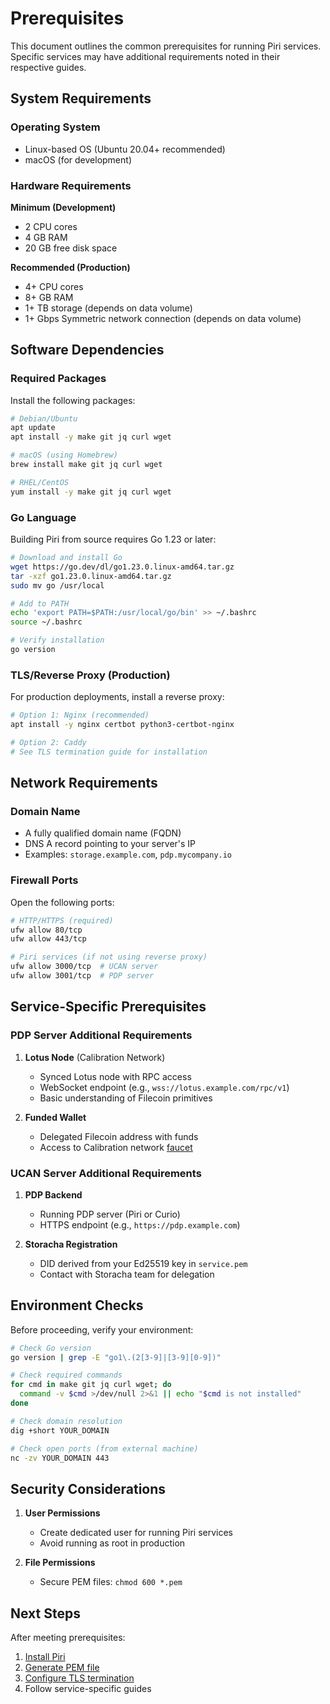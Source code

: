 # Prerequisites

This document outlines the common prerequisites for running Piri services. 
Specific services may have additional requirements noted in their respective guides.

## System Requirements

### Operating System
- Linux-based OS (Ubuntu 20.04+ recommended)
- macOS (for development)

### Hardware Requirements

**Minimum (Development)**
- 2 CPU cores
- 4 GB RAM
- 20 GB free disk space

**Recommended (Production)**
- 4+ CPU cores
- 8+ GB RAM
- 1+ TB storage (depends on data volume)
- 1+ Gbps Symmetric network connection (depends on data volume)

## Software Dependencies

### Required Packages

Install the following packages:

```bash
# Debian/Ubuntu
apt update
apt install -y make git jq curl wget

# macOS (using Homebrew)
brew install make git jq curl wget

# RHEL/CentOS
yum install -y make git jq curl wget
```

### Go Language

Building Piri from source requires Go 1.23 or later:

```bash
# Download and install Go
wget https://go.dev/dl/go1.23.0.linux-amd64.tar.gz
tar -xzf go1.23.0.linux-amd64.tar.gz
sudo mv go /usr/local

# Add to PATH
echo 'export PATH=$PATH:/usr/local/go/bin' >> ~/.bashrc
source ~/.bashrc

# Verify installation
go version
```

### TLS/Reverse Proxy (Production)

For production deployments, install a reverse proxy:

```bash
# Option 1: Nginx (recommended)
apt install -y nginx certbot python3-certbot-nginx

# Option 2: Caddy
# See TLS termination guide for installation
```

## Network Requirements

### Domain Name
- A fully qualified domain name (FQDN)
- DNS A record pointing to your server's IP
- Examples: `storage.example.com`, `pdp.mycompany.io`

### Firewall Ports
Open the following ports:

```bash
# HTTP/HTTPS (required)
ufw allow 80/tcp
ufw allow 443/tcp

# Piri services (if not using reverse proxy)
ufw allow 3000/tcp  # UCAN server
ufw allow 3001/tcp  # PDP server
```

## Service-Specific Prerequisites

### PDP Server Additional Requirements

1. **Lotus Node** (Calibration Network)
   - Synced Lotus node with RPC access
   - WebSocket endpoint (e.g., `wss://lotus.example.com/rpc/v1`)
   - Basic understanding of Filecoin primitives

2. **Funded Wallet**
   - Delegated Filecoin address with funds
   - Access to Calibration network [faucet](https://faucet.calibnet.chainsafe-fil.io/funds.html)

### UCAN Server Additional Requirements

1. **PDP Backend**
   - Running PDP server (Piri or Curio)
   - HTTPS endpoint (e.g., `https://pdp.example.com`)

2. **Storacha Registration**
   - DID derived from your Ed25519 key in `service.pem`
   - Contact with Storacha team for delegation

## Environment Checks

Before proceeding, verify your environment:

```bash
# Check Go version
go version | grep -E "go1\.(2[3-9]|[3-9][0-9])"

# Check required commands
for cmd in make git jq curl wget; do
  command -v $cmd >/dev/null 2>&1 || echo "$cmd is not installed"
done

# Check domain resolution
dig +short YOUR_DOMAIN

# Check open ports (from external machine)
nc -zv YOUR_DOMAIN 443
```

## Security Considerations

1. **User Permissions**
   - Create dedicated user for running Piri services
   - Avoid running as root in production

2. **File Permissions**
   - Secure PEM files: `chmod 600 *.pem`

## Next Steps

After meeting prerequisites:
1. [Install Piri](./piri-installation.md)
2. [Generate PEM file](./key-generation)
3. [Configure TLS termination](./tls-termination.md)
4. Follow service-specific guides